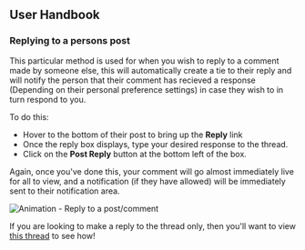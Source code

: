 ## User Handbook
### Replying to a persons post

This particular method is used for when you wish to reply to a comment made by someone else, this will automatically create a tie to their reply and will notify the person that their comment has recieved a response (Depending on their personal preference settings) in case they wish to in turn respond to you.

To do this:

- Hover to the bottom of their post to bring up the **Reply** link
- Once the reply box displays, type your desired response to the thread.
- Click on the **Post Reply** button at the bottom left of the box.

Again, once you've done this, your comment will go almost immediately live for all to view, and a notification (if they have allowed) will be immediately sent to their notification area.
 
![Animation - Reply to a post/comment ](http://i.imgur.com/uLB6j2j.gif)

If you are looking to make a reply to the thread only, then you'll want to view [this thread](reply.md) to see how!
